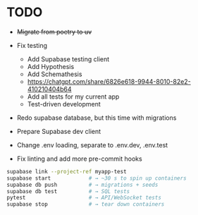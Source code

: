 # TODO

- ~~Migrate from poetry to uv~~
- Fix testing

  - Add Supabase testing client
  - Add Hypothesis
  - Add Schemathesis
  - <https://chatgpt.com/share/6826e618-9944-8010-82e2-410210404b64>
  - Add all tests for my current app
  - Test-driven development

- Redo supabase database, but this time with migrations
- Prepare Supabase dev client
- Change .env loading, separate to .env.dev, .env.test
- Fix linting and add more pre-commit hooks

```sh
supabase link --project-ref myapp-test
supabase start            # → ~30 s to spin up containers
supabase db push          # → migrations + seeds
supabase db test          # → SQL tests
pytest                    # → API/WebSocket tests
supabase stop             # → tear down containers
```
